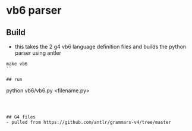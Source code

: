 # vb6 parser

## Build
- this takes the 2 g4 vb6 language definition files and builds the python parser using antler
```
make vb6
``

## run
```
python vb6/vb6.py <filename.py>
```



## G4 files
- pulled from https://github.com/antlr/grammars-v4/tree/master
